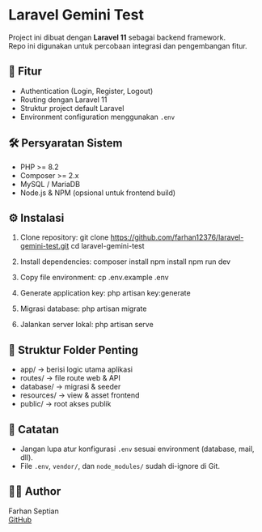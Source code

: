 # Laravel Gemini Test

Project ini dibuat dengan **Laravel 11** sebagai backend framework.  
Repo ini digunakan untuk percobaan integrasi dan pengembangan fitur.

## 🚀 Fitur
- Authentication (Login, Register, Logout)
- Routing dengan Laravel 11
- Struktur project default Laravel
- Environment configuration menggunakan `.env`

## 🛠️ Persyaratan Sistem
- PHP >= 8.2
- Composer >= 2.x
- MySQL / MariaDB
- Node.js & NPM (opsional untuk frontend build)

## ⚙️ Instalasi

1. Clone repository:
   git clone https://github.com/farhan12376/laravel-gemini-test.git
   cd laravel-gemini-test

2. Install dependencies:
   composer install
   npm install
   npm run dev

3. Copy file environment:
   cp .env.example .env

4. Generate application key:
   php artisan key:generate

5. Migrasi database:
   php artisan migrate

6. Jalankan server lokal:
   php artisan serve

## 📂 Struktur Folder Penting
- app/ → berisi logic utama aplikasi
- routes/ → file route web & API
- database/ → migrasi & seeder
- resources/ → view & asset frontend
- public/ → root akses publik

## 📌 Catatan
- Jangan lupa atur konfigurasi `.env` sesuai environment (database, mail, dll).
- File `.env`, `vendor/`, dan `node_modules/` sudah di-ignore di Git.

## 👨‍💻 Author
Farhan Septian  
[GitHub](https://github.com/farhan12376)
